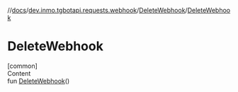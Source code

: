 //[docs](../../../index.md)/[dev.inmo.tgbotapi.requests.webhook](../index.md)/[DeleteWebhook](index.md)/[DeleteWebhook](-delete-webhook.md)



# DeleteWebhook  
[common]  
Content  
fun [DeleteWebhook](-delete-webhook.md)()  



